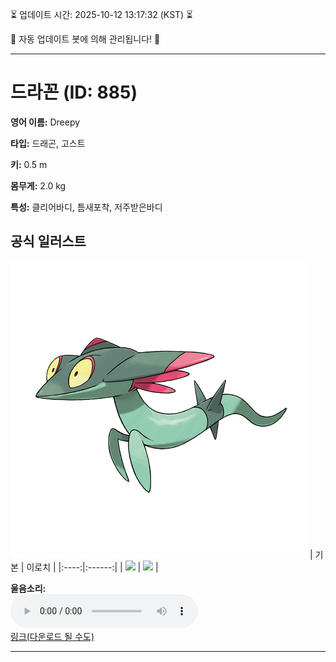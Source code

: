 
⏳ 업데이트 시간: 2025-10-12 13:17:32 (KST) ⏳

🤖 자동 업데이트 봇에 의해 관리됩니다! 🤖

---

# 드라꼰 (ID: 885)
**영어 이름:** Dreepy

**타입:** 드래곤, 고스트

**키:** 0.5 m

**몸무게:** 2.0 kg

**특성:** 클리어바디, 틈새포착, 저주받은바디

## 공식 일러스트
![](https://raw.githubusercontent.com/PokeAPI/sprites/master/sprites/pokemon/other/official-artwork/885.png)
| 기본 | 이로치 |
|:----:|:------:|
| <img src="http://play.pokemonshowdown.com/sprites/ani/dreepy.gif" width="200"> | <img src="http://play.pokemonshowdown.com/sprites/ani-shiny/dreepy.gif" width="200"> |

**울음소리:**<br><audio controls src="https://raw.githubusercontent.com/PokeAPI/cries/main/cries/pokemon/latest/885.ogg"></audio><br> [링크(다운로드 될 수도)](https://raw.githubusercontent.com/PokeAPI/cries/main/cries/pokemon/latest/885.ogg)


---
